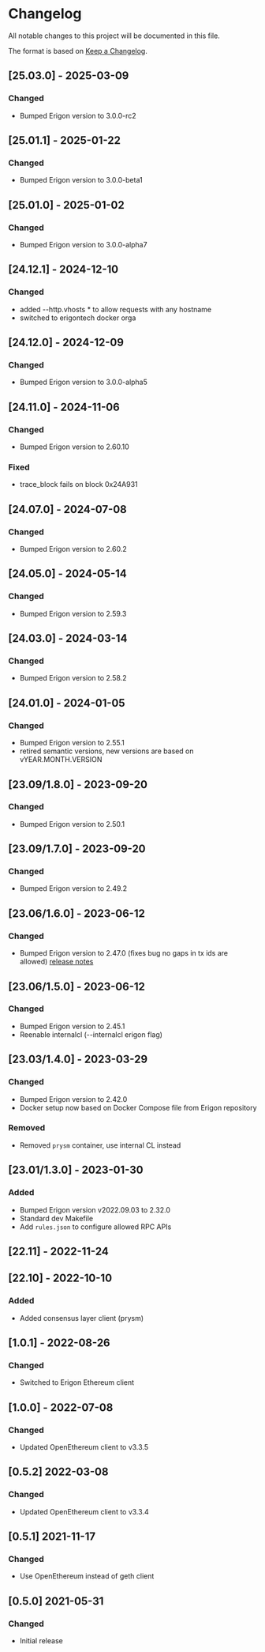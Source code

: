 # Changelog
All notable changes to this project will be documented in this file.

The format is based on [Keep a Changelog](https://keepachangelog.com/en/1.0.0/).


## [25.03.0] - 2025-03-09
### Changed
- Bumped Erigon version to 3.0.0-rc2

## [25.01.1] - 2025-01-22
### Changed
- Bumped Erigon version to 3.0.0-beta1

## [25.01.0] - 2025-01-02
### Changed
- Bumped Erigon version to 3.0.0-alpha7

## [24.12.1] - 2024-12-10
### Changed
- added --http.vhosts * to allow requests with any hostname
- switched to erigontech docker orga

## [24.12.0] - 2024-12-09
### Changed
- Bumped Erigon version to 3.0.0-alpha5

## [24.11.0] - 2024-11-06
### Changed
- Bumped Erigon version to 2.60.10
### Fixed
- trace_block fails on block 0x24A931

## [24.07.0] - 2024-07-08
### Changed
- Bumped Erigon version to 2.60.2

## [24.05.0] - 2024-05-14
### Changed
- Bumped Erigon version to 2.59.3

## [24.03.0] - 2024-03-14
### Changed
- Bumped Erigon version to 2.58.2

## [24.01.0] - 2024-01-05
### Changed
- Bumped Erigon version to 2.55.1
- retired semantic versions, new versions are based on vYEAR.MONTH.VERSION

## [23.09/1.8.0] - 2023-09-20
### Changed
- Bumped Erigon version to 2.50.1

## [23.09/1.7.0] - 2023-09-20
### Changed
- Bumped Erigon version to 2.49.2

## [23.06/1.6.0] - 2023-06-12
### Changed
- Bumped Erigon version to 2.47.0 (fixes bug no gaps in tx ids are allowed) [release notes](https://github.com/ledgerwatch/erigon/releases/tag/v2.47.0)

## [23.06/1.5.0] - 2023-06-12
### Changed
- Bumped Erigon version to 2.45.1
- Reenable internalcl (--internalcl erigon flag)

## [23.03/1.4.0] - 2023-03-29
### Changed
- Bumped Erigon version to 2.42.0
- Docker setup now based on Docker Compose file from Erigon repository
### Removed
- Removed `prysm` container, use internal CL instead

## [23.01/1.3.0] - 2023-01-30
### Added
- Bumped Erigon version v2022.09.03 to 2.32.0
- Standard dev Makefile
- Add `rules.json` to configure allowed RPC APIs

## [22.11] - 2022-11-24

## [22.10] - 2022-10-10
### Added
- Added consensus layer client (prysm)

## [1.0.1] - 2022-08-26
### Changed
- Switched to Erigon Ethereum client

## [1.0.0] - 2022-07-08
### Changed
- Updated OpenEthereum client to v3.3.5

## [0.5.2] 2022-03-08
### Changed
- Updated OpenEthereum client to v3.3.4

## [0.5.1] 2021-11-17
### Changed
- Use OpenEthereum instead of geth client

## [0.5.0] 2021-05-31
### Changed
- Initial release
